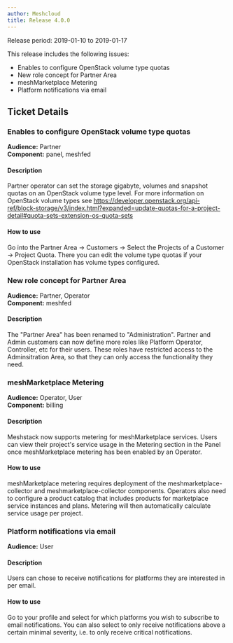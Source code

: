 ```yaml
---
author: Meshcloud
title: Release 4.0.0
---
```


Release period: 2019-01-10 to 2019-01-17

This release includes the following issues:
* Enables to configure OpenStack volume type quotas
* New role concept for Partner Area
* meshMarketplace Metering
* Platform notifications via email
<!--truncate-->

## Ticket Details
### Enables to configure OpenStack volume type quotas
**Audience:** Partner<br>**Component:** panel, meshfed


#### Description
Partner operator can set the storage gigabyte, volumes and snapshot quotas on an OpenStack
volume type level. For more information on OpenStack volume types see 
https://developer.openstack.org/api-ref/block-storage/v3/index.html?expanded=update-quotas-for-a-project-detail#quota-sets-extension-os-quota-sets

#### How to use
Go into the Partner Area -> Customers -> Select the Projects of a Customer -> Project Quota.
There you can edit the volume type quotas if your OpenStack installation has volume types configured.

### New role concept for Partner Area
**Audience:** Partner, Operator<br>**Component:** meshfed


#### Description
The "Partner Area" has been renamed to "Administration". Partner and Admin customers can now define more roles
like Platform Operator, Controller, etc for their users. These roles have restricted access to the
Adminsitration Area, so that they can only access the functionality they need.

### meshMarketplace Metering
**Audience:** Operator, User<br>**Component:** billing


#### Description
Meshstack now supports metering for meshMarketplace services. Users can view their project's service usage in the
Metering section in the Panel once meshMarketplace metering has been enabled by an Operator.

#### How to use
meshMarketplace metering requires deployment of the meshmarketplace-collector and meshmarketplace-collector components.
Operators also need to configure a product catalog that includes products for marketplace service instances and plans.
Metering will then automatically calculate service usage per project.

### Platform notifications via email
**Audience:** User<br>

#### Description
Users can chose to receive notifications for platforms they are interested in per email.

#### How to use
Go to your profile and select for which platforms you wish to subscribe to email notifications. You can also select to only receive notifications above a certain minimal severity, i.e. to only receive critical notifications.

